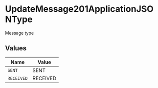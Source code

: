 # UpdateMessage201ApplicationJSONType

Message type


## Values

| Name       | Value      |
| ---------- | ---------- |
| `SENT`     | SENT       |
| `RECEIVED` | RECEIVED   |